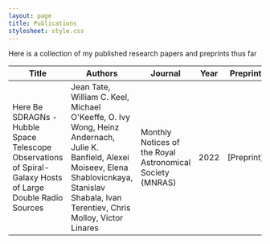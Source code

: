 ```yaml
---
layout: page
title: Publications
stylesheet: style.css
---
```


Here is a collection of my published research papers and preprints thus far

| Title | Authors | Journal | Year | Preprint |
| --- | --- | --- | --- | --- |
| Here Be SDRAGNs - Hubble Space Telescope Observations of Spiral-Galaxy Hosts of Large Double Radio Sources | Jean Tate, William C. Keel, Michael O'Keeffe, O. Ivy Wong, Heinz Andernach, Julie K. Banfield, Alexei Moiseev, Elena Shablovicnkaya, Stanislav Shabala, Ivan Terentiev, Chris Molloy, Victor Linares | Monthly Notices of the Royal Astronomical Society (MNRAS) | 2022 | [Preprint] |

